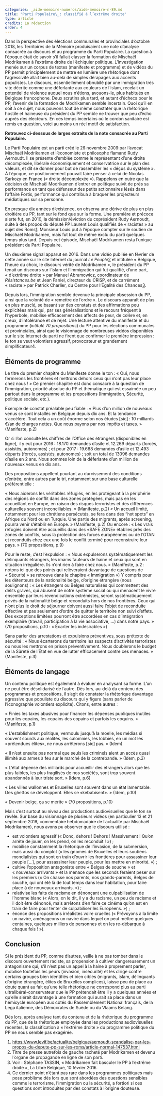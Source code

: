 ```yaml
---
categories: _aide-memoire-numeros/aide-memoire-n-89.md
title: "Parti Populaire\_: classifié à l’extrême droite"
type: article
credits: La rédaction
order: 4
---
```

Dans la perspective des élections communales et provinciales d’octobre 2018, les Territoires de la Mémoire produisaient une note d’analyse consacrée au discours et au programme du Parti Populaire. La question à l’époque était de savoir s’il fallait classer la formation de Mischaël Modrikamen à l’extrême droite de l’échiquier politique. L’investigation menée sur un corpus de textes (manifeste et programme) et de vidéos du PP permit principalement de mettre en lumière une rhétorique dont l’agressivité allait bien au-delà de simples dérapages aux accents populistes. Le discours, essentiellement obnubilé par une immigration très vite décrite comme une déferlante aux couleurs de l’islam, recelait un potentiel de violence auquel nous n’étions, avouons-le, plus habitués en Belgique francophone. Deux scrutins plus tard, et autant d’échecs pour le PP, l’avenir de la formation de Modrikamen semble incertain. Quoi qu’il en soit à ce sujet, nous pouvons tout de même constater que la rhétorique hostile et haineuse du président du PP semble ne trouver que peu d’écho auprès des électeurs. En ces temps incertains où le cordon sanitaire est remis en question, voici au moins un réel motif de satisfaction.

**Retrouvez ci-dessous de larges extraits de la note consacrée au Parti Populaire.**

Le Parti Populaire est un parti créé le 26 novembre 2009 par l’avocat Mischaël Modrikamen et l’économiste et philosophe flamand Rudy Aernoudt. Il se présente d’emblée comme le représentant d’une droite décomplexée, libérale économiquement et conservatrice sur le plan des valeurs, et dit se donner pour but de rassembler les «&nbsp;déçus du système&nbsp;». À l’époque, ce positionnement pouvait faire penser à celui de Nicolas Sarkozy en France («&nbsp;droite décomplexée&nbsp;»). Rappelons en outre que la décision de Mischaël Modrikamen d’entrer en politique suivit de près sa performance en tant que défenseur des petits actionnaires lésés dans l’affaire Fortis, performance qui contribua à braquer les projecteurs médiatiques sur sa personne.

En presque dix années d’existence, on observa une dérive de plus en plus droitière du PP, tant sur le fond que sur la forme. Une première et précoce alerte fut, en 2010, la démission/éviction du coprésident Rudy Aernoudt, suite à des propos du député PP Laurent Louis qualifiés de «&nbsp;racistes&nbsp;» au sujet des Roms[1](#footnote-1). Monsieur Louis put à l’époque compter sur le soutien de Mischaël Modrikamen, mais fut tout de même exclu du parti quelques temps plus tard. Depuis cet épisode, Mischaël Modrikamen resta l’unique président du Parti Populaire.

Un deuxième signal apparut en 2016. Dans une vidéo publiée en février de cette année sur le site Internet du journal _Le Peuple_[2](#footnote-2) et intitulée «&nbsp;Belgique, l’heure du choix, le discours vérité de Modrikamen&nbsp;», le président du PP tenait un discours sur l’islam et l’immigration qui fut qualifié, d’une part, «&nbsp;d’extrême droite&nbsp;» par Manuel Abramowicz, coordinateur de _Résistances.be_ et Jean Faniel, directeur du CRISP, et de carrément «&nbsp;raciste&nbsp;» par Patrick Charlier, du Centre pour l’Égalité des Chances[3](#footnote-3).

Depuis lors, l’immigration semble devenue la principale obsession du PP, ainsi que la volonté de «&nbsp;remettre de l’ordre&nbsp;». Le discours apparaît de plus en plus musclé, se basant sur des constats et des affirmations peu explicitées mais qui, par ses généralisations et le recours fréquent à l’hyperbole, mobilise efficacement des affects de peur, de colère et, en creux, d’intolérance et de rejet. Une lecture attentive du manifeste et du programme (_intitulé 70 propositions_) du PP pour les élections communales et provinciales, ainsi que le visionnage de nombreuses vidéos disponibles sur le site Internet du parti ne firent que confirmer le première impression : le ton se veut volontiers agressif, provocateur et grandement simplificateur4.

## Éléments de programme

Le titre du premier chapitre du Manifeste donne le ton : «&nbsp;Oui, nous fermerons les frontières et mettrons dehors ceux qui n’ont pas leur place chez nous !&nbsp;» Ce premier chapitre est donc consacré à la question de l’immigration, priorité absolue du PP et thématique qui est essaimée un peu partout dans le programme et les propositions (Immigration, Sécurité, politique sociale, etc.).

Exemple de constat préalable peu fiable : «&nbsp;Plus d’un million de nouveaux venus se sont installés en Belgique depuis dix ans. Et la tendance s’accélère. Tout cela a un coût énorme selon nos études \[sic] : 10 milliards €/an de charges nettes. Que nous payons par nos impôts et taxes.&nbsp;» (Manifeste, p.2)

Or si l’on consulte les chiffres de l’Office des étrangers (disponibles en ligne), il y eut pour 2016 : 18.170 demandes d’asile et 12.269 départs (forcés, assistés, autonomes) ; et pour 2017 : 19.688 demandes d’asile et 12.493 départs (forcés, assistés, autonomes) ; soit un total de 13096 demandes d’asile en 2 ans. Nous sommes loin de la déferlante d’un million de nouveaux venus en dix ans. 

Des propositions appellent pourtant au durcissement des conditions d’entrée, entre autres par le tri, notamment sur une base culturelle préférentielle : 

«&nbsp;Nous aiderons les véritables réfugiés, en les protégeant à la périphérie des régions de conflit dans des zones protégées, mais pas en les accueillant en Europe, en raison des risques terroristes et des différences culturelles souvent inconciliables.&nbsp;» (Manifeste, p.2) «&nbsp;Un accueil limité, notamment pour les chrétiens persécutés, se fera dans des “hot spots” en Afrique du Nord ou en Turquie. Une partie des migrants, après screening, pourra venir s’établir en Europe.&nbsp;» (Manifeste, p.2) Ou encore : «&nbsp;Les vrais réfugiés doivent être accueillis dans des «SAFE ZONE» établies près des zones de conflits, sous la protection des forces européennes ou de l’OTAN et reconduits chez eux une fois le conflit terminé pour reconstruire leur pays.&nbsp;» (70 propositions, p.9)

Pour le reste, c’est l’expulsion : «&nbsp;Nous expulserons systématiquement les délinquants étrangers, les imams fauteurs de haine et ceux qui sont en situation irrégulière. Ils n’ont rien à faire chez nous.&nbsp;» (Manifeste, p.2 : notons ici que des points qui relèveraient davantage de questions de «&nbsp;Sécurité&nbsp;» se retrouve dans le chapitre «&nbsp;Immigration&nbsp;») Y compris pour les détenteurs de la nationalité belge, d’origine étrangère (nous soulignons) : «&nbsp;Les étrangers ou Belges naturalisés qui commettent des délits graves, qui abusent de notre système social ou qui menacent le vivre ensemble par leurs revendications extrémistes, seront systématiquement privés de la nationalité belge et reconduits hors de nos frontières. Ceux qui n’ont plus le droit de séjourner doivent aussi faire l’objet de reconduite effective et pas seulement d’ordre de quitter le territoire non suivi d’effets. Des exceptions limitées pourront être accordées en cas d’intégration exemplaire (travail, participation à la vie associative, …) dans notre pays.&nbsp;» (70 propositions, p.10 : «&nbsp;Écarter les indésirables&nbsp;»)

Sans parler des arrestations et expulsions préventives, sous prétexte de sécurité : «&nbsp;Nous écarterons du territoire les suspects d’activités terroristes ou nous les mettrons en prison préventivement. Nous doublerons le budget de la Sûreté de l’État en vue de lutter efficacement contre ces menaces.&nbsp;» (Manifeste, p.3)

## Éléments de langage

Un contenu politique est également à évaluer en analysant sa forme. L’un ne peut être désolidarisé de l’autre. Dès lors, au-delà du contenu des programmes et propositions, il s’agit de constater la rhétorique davantage agressive que populiste du discours qui y figure (sans parler de l’iconographie volontiers explicite). Citons, entre autres :

«&nbsp;Finies les taxes abusives pour financer les dépenses publiques inutiles pour les copains, les copains des copains et parfois les coquins.&nbsp;» (Manifeste, p.1)

«&nbsp;L’establishment politique, vermoulu jusqu’à la moelle, les médias si souvent sourds aux réalités, les calomnies, les lobbies, en un mot les «prétendues élites», ne nous arrêterons \[sic] pas.&nbsp;» (Idem)

«&nbsp;Il n’est ensuite pas normal que seuls les criminels aient un accès quasi illimité aux armes à feu sur le marché de la contrebande.&nbsp;» (Idem, p.3)

«&nbsp;L’état dépense des milliards pour accueillir des étrangers alors que les plus faibles, les plus fragilisés de nos sociétés, sont trop souvent abandonnés à leur triste sort.&nbsp;» (Idem, p.6)

«&nbsp;Les villes wallonnes et Bruxelles sont souvent dans un état lamentable. Des ghettos se développent. Elles se «kebabisent».&nbsp;» (Idem, p.10)

 «&nbsp;Devenir belge, ça se mérite&nbsp;» (70 propositions, p.10)

Mais c’est surtout au niveau des productions audiovisuelles que le ton se révèle. Sur base du visionnage de plusieurs vidéos (en particulier 13 et 21 septembre 2018, commentaire hebdomadaire de l’actualité par Mischaël Modrikamen), nous avons pu observer que le discours utilisé : 

* est volontiers agressif («&nbsp;Donc, dehors ! Dehors ! Massivement ! Qu’on arrête de jouer, on les prend, on les reconduit !&nbsp;») ;
* mobilise constamment la rhétorique de l’invasion, de la submersion, mais aussi du complot («&nbsp;les gnomes de Bruxelles et leurs soutiens mondialistes qui sont en train d’ouvrir les frontières pour assassiner leur peuple \[…], pour assassiner leur peuple, pour les mettre en minorité.&nbsp;») ;  
* cultive l’opposition antagoniste entre «&nbsp;Belges de souche&nbsp;» et «&nbsp;nouveaux arrivants&nbsp;» et la menace que les seconds feraient peser sur les premiers («&nbsp;On chasse nos parents, nos grands-parents, Belges de souche, qui ont été là de tout temps dans leur habitation, pour faire place à de nouveaux arrivants.&nbsp;») ; 
* relativise les faits de racisme en dénonçant une culpabilisation de l’homme blanc («&nbsp;Alors, on le dit, il y a du racisme, un peu de racisme et il doit être dénoncé, mais arrêtons d’en faire ce cinéma qu’on est en train de faire pour tenter de culpabiliser les Européens.&nbsp;») ;
* énonce des propositions irréalistes voire cruelles («&nbsp;Prévoyons à la limite un navire, aménageons un navire dans lequel on peut mettre quelques centaines, quelques milliers de personnes et on les re-débarque à chaque fois !&nbsp;»).

## Conclusion

Si le président du PP, comme d’autres, veille à ne pas tomber dans le discours ouvertement raciste, sa propension à cultiver dangereusement un antagonisme qui, s’il n’est pas un appel à la haine à proprement parler, mobilise toutefois les peurs (invasion, insécurité) et les dirige contre certains groupes bien identifiés et bien ciblés (migrants, islam, délinquants d’origine étrangère, élites de Bruxelles complices), laisse peu de place au doute quant au fait qu’une telle rhétorique ne correspond plus au parti ultralibéral-conservateur que le PP prétendait être il y a quelques années et qu’elle siérait davantage à une formation qui aurait sa place dans un hémicycle européen aux côtés du Rassemblement National français, de la Lega italienne, des Démocrates de Suède ou du Vlaams Belang.

Dès lors, après analyse tant du contenu et de la rhétorique du programme du PP, que de la rhétorique employée dans les productions audiovisuelles récentes, la classification à «&nbsp;l’extrême droite&nbsp;» du programme politique du PP ne nous semble pas exagérée.

1. <https://www.levif.be/actualite/belgique/aernoudt-scandalise-par-les-propos-du-depute-pp-sur-les-roms/article-normal-147537.html>
2. Titre de presse autrefois de gauche racheté par Modrikamen et devenu l’organe de propagande en ligne de son parti.
3. Voir : Stéphane TASSIN, «&nbsp;Modrikamen fait basculer le PP à l’extrême droite&nbsp;», La Libre Belgique, 10 février 2016.
4. Ce dernier point n’étant pas rare dans les programmes politiques mais pose problème dès lors que sont abordées des questions sensibles comme le terrorisme, l’immigration ou la sécurité, a fortiori si ces questions sont introduites par des constats à l’origine douteuse.
